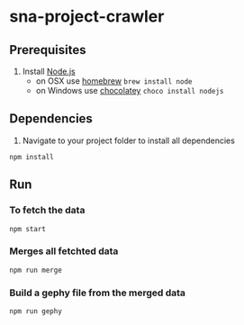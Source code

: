 # sna-project-crawler

## Prerequisites
1. Install [Node.js](http://nodejs.org)
	- on OSX use [homebrew](http://brew.sh) `brew install node`
	- on Windows use [chocolatey](https://chocolatey.org/) `choco install nodejs`

## Dependencies
1. Navigate to your project folder to install all dependencies
```
npm install
```

## Run
### To fetch the data
```
npm start
```

### Merges all fetchted data
```
npm run merge
```

### Build a gephy file from the merged data
```
npm run gephy
```

